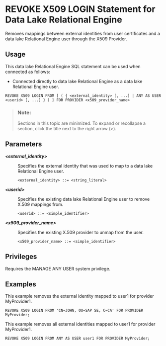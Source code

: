 <!-- loio6d44d706974542d6832c180c5198ec4c -->

# REVOKE X509 LOGIN Statement for Data Lake Relational Engine

Removes mappings between external identities from user certificates and a data lake Relational Engine user through the X509 Provider.



<a name="loio6d44d706974542d6832c180c5198ec4c__section_xv3_wvr_znb"/>

## Usage

This data lake Relational Engine SQL statement can be used when connected as follows:

-   Connected directly to data lake Relational Engine as a data lake Relational Engine user.



```
REVOKE X509 LOGIN FROM [ ( { <external_identity> [, ...] | ANY AS USER <userid> [, ...] } ) ] FOR PROVIDER <x509_provider_name>
```



> ### Note:  
> Sections in this topic are minimized. To expand or recollapse a section, click the title next to the right arrow \(*\>*\).



<a name="loio6d44d706974542d6832c180c5198ec4c__section_sfn_kbd_rwb"/>

## Parameters


<dl>
<dt><b>

*<external\_identity\>*

</b></dt>
<dd>

Specifies the external identity that was used to map to a data lake Relational Engine user.

```
<external_identity> ::= <string_literal>
```



</dd><dt><b>

*<userid\>*

</b></dt>
<dd>

Specifies the existing data lake Relational Engine user to remove X.509 mappings from.

```
<userid> ::= <simple_identifier>
```



</dd><dt><b>

*<x509\_provider\_name\>*

</b></dt>
<dd>

Specifies the existing X.509 provider to unmap from the user.

```
<x509_provider_name> ::= <simple_identifier>
```



</dd>
</dl>



<a name="loio6d44d706974542d6832c180c5198ec4c__section_h3s_1bd_rwb"/>

## Privileges

Requires the MANAGE ANY USER system privilege.



<a name="loio6d44d706974542d6832c180c5198ec4c__section_yq3_bbd_rwb"/>

## Examples

This example removes the external identity mapped to user1 for provider MyProvider1.

```
REVOKE X509 LOGIN FROM 'CN=JOHN, OU=SAP SE, C=CA' FOR PROVIDER MyProvider;
```

This example removes all external identities mapped to user1 for provider MyProvider1.

```
REVOKE X509 LOGIN FROM ANY AS USER user1 FOR PROVIDER MyProvider;
```

